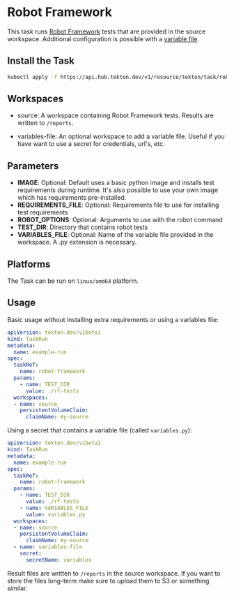 # Robot Framework

This task runs [Robot Framework](https://robotframework.org/) tests that are provided in the source workspace. Additional configuration is possible with a [variable file](https://robotframework.org/robotframework/latest/RobotFrameworkUserGuide.html#resource-and-variable-files).

## Install the Task

```bash
kubectl apply -f https://api.hub.tekton.dev/v1/resource/tekton/task/robot-framework/0.1/raw
```

## Workspaces

- source: A workspace containing Robot Framework tests. Results are written to `/reports`.

- variables-file: An optional workspace to add a variable file. Useful if you have want to use a secret for credentials, url's, etc.

## Parameters

- **IMAGE**: Optional: Default uses a basic python image and installs test requirements during runtime. It's also possible to use your own image which has requirements pre-installed.
- **REQUIREMENTS_FILE**: Optional: Requirements file to use for installing test requirements
- **ROBOT_OPTIONS**: Optional: Arguments to use with the robot command
- **TEST_DIR**: Directory that contains robot tests
- **VARIABLES_FILE**: Optional: Name of the variable file provided in the workspace. A .py extension is necessary.

## Platforms

The Task can be run on `linux/amd64` platform.

## Usage

Basic usage without installing extra requirements or using a variables file:

```yaml
apiVersion: tekton.dev/v1beta1
kind: TaskRun
metadata:
  name: example-run
spec:
  taskRef:
    name: robot-framework
  params:          
    - name: TEST_DIR
      value: ./rf-tests
  workspaces:
  - name: source
    persistentVolumeClaim:
      claimName: my-source
```

Using a secret that contains a variable file (called `variables.py`):

```yaml
apiVersion: tekton.dev/v1beta1
kind: TaskRun
metadata:
  name: example-run
spec:
  taskRef:
    name: robot-framework
  params:          
    - name: TEST_DIR
      value: ./rf-tests
    - name: VARIABLES_FILE
      value: variables.py
  workspaces:
  - name: source
    persistentVolumeClaim:
      claimName: my-source
  - name: variables-file
    secret:
      secretName: variables
```

Result files are written to `/reports` in the source workspace. If you want to store the files long-term make sure to upload them to S3 or something similar.